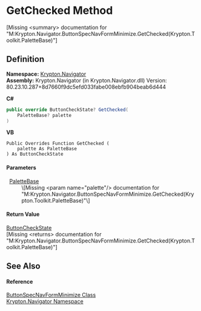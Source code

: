 # GetChecked Method


\[Missing &lt;summary&gt; documentation for "M:Krypton.Navigator.ButtonSpecNavFormMinimize.GetChecked(Krypton.Toolkit.PaletteBase)"\]



## Definition
**Namespace:** <a href="a21ac074-d119-3dc6-bd1c-d3a12c0128bc.md">Krypton.Navigator</a>  
**Assembly:** Krypton.Navigator (in Krypton.Navigator.dll) Version: 80.23.10.287+8d7660f9dc5efd033fabe008ebfb904beab6d444

**C#**
``` C#
public override ButtonCheckState? GetChecked(
	PaletteBase? palette
)
```
**VB**
``` VB
Public Overrides Function GetChecked ( 
	palette As PaletteBase
) As ButtonCheckState
```



#### Parameters
<dl><dt>  <a href="6da77fa5-1590-4646-f2ea-70002c922aee.md">PaletteBase</a></dt><dd>\[Missing &lt;param name="palette"/&gt; documentation for "M:Krypton.Navigator.ButtonSpecNavFormMinimize.GetChecked(Krypton.Toolkit.PaletteBase)"\]</dd></dl>

#### Return Value
<a href="27dedbcf-430c-4aef-c6be-ac0a908f3575.md">ButtonCheckState</a>  
\[Missing &lt;returns&gt; documentation for "M:Krypton.Navigator.ButtonSpecNavFormMinimize.GetChecked(Krypton.Toolkit.PaletteBase)"\]

## See Also


#### Reference
<a href="ec4d77c6-db72-3f69-2e7c-9534c34beebc.md">ButtonSpecNavFormMinimize Class</a>  
<a href="a21ac074-d119-3dc6-bd1c-d3a12c0128bc.md">Krypton.Navigator Namespace</a>  
